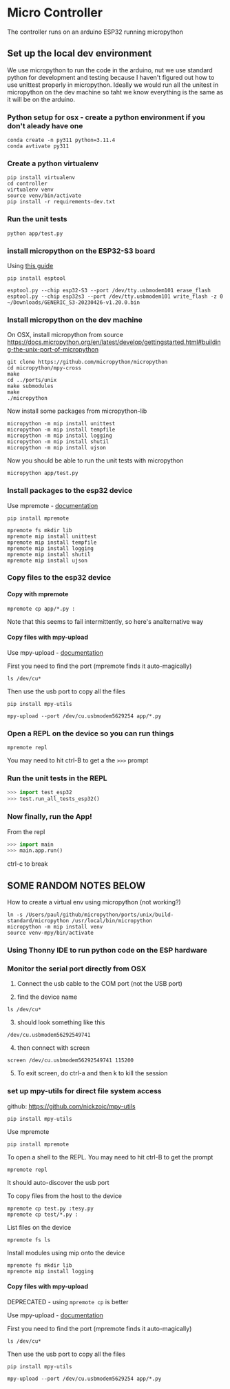 # Micro Controller

The controller runs on an arduino ESP32 running micropython

## Set up the local dev environment
We use micropython to run the code in the arduino, nut we use standard python for development and testing because I haven't figured out how to use unittest properly in micropython.  Ideally we would run all the unitest in micropython on the dev machine so taht we know everything is the same as it will be on the arduino. 

### Python setup for osx - create a python environment if you don't aleady have one
```
conda create -n py311 python=3.11.4 
conda avtivate py311
```

### Create a python virtualenv
```console
pip install virtualenv
cd controller
virtualenv venv
source venv/bin/activate
pip install -r requirements-dev.txt 
```

### Run the unit tests
```console
python app/test.py
```

### install micropython on the ESP32-S3 board

Using [this guide](https://micropython.org/download/GENERIC_S3/)

```
pip install esptool

esptool.py --chip esp32-S3 --port /dev/tty.usbmodem101 erase_flash
esptool.py --chip esp32s3 --port /dev/tty.usbmodem101 write_flash -z 0 ~/Downloads/GENERIC_S3-20230426-v1.20.0.bin 
```

### Install micropython on the dev machine
On OSX, install micropython from source
https://docs.micropython.org/en/latest/develop/gettingstarted.html#building-the-unix-port-of-micropython

```console
git clone https://github.com/micropython/micropython
cd micropython/mpy-cross
make
cd ../ports/unix
make submodules
make
./micropython
```

Now install some packages from micropython-lib
```console
micropython -m mip install unittest
micropython -m mip install tempfile
micropython -m mip install logging
micropython -m mip install shutil
micropython -m mip install ujson
```

Now you should be able to run the unit tests with micropython
```console
micropython app/test.py
```
 
### Install packages to the esp32 device
Use mpremote - [documentation](https://docs.micropython.org/en/latest/reference/mpremote.html)
```console
pip install mpremote

mpremote fs mkdir lib
mpremote mip install unittest
mpremote mip install tempfile
mpremote mip install logging
mpremote mip install shutil
mpremote mip install ujson
```

### Copy files to the esp32 device
#### Copy with mpremote
```console
mpremote cp app/*.py :
```
Note that this seems to fail intermittently, so here's analternative way

#### Copy files with mpy-upload

Use mpy-upload - [documentation](https://github.com/nickzoic/mpy-utils)

First you need to find the port (mpremote finds it auto-magically)
```console
ls /dev/cu*
```

Then use the usb port to copy all the files
```console
pip install mpy-utils

mpy-upload --port /dev/cu.usbmodem5629254 app/*.py
```

### Open a REPL on the device so you can run things

```console
mpremote repl
```
You may need to hit ctrl-B to get a the `>>>` prompt

### Run the unit tests in the REPL
```python
>>> import test_esp32
>>> test.run_all_tests_esp32()
```

### Now finally, run the App!
From the repl
```python
>>> import main
>>> main.app.run()
```
ctrl-c to break



## SOME RANDOM NOTES BELOW


How to create a virtual env using micropython (not working?)
```
ln -s /Users/paul/github/micropython/ports/unix/build-standard/micropython /usr/local/bin/micropython
micropython -m mip install venv
source venv-mpy/bin/activate 
```


### Using Thonny IDE to run python code on the ESP hardware

### Monitor the serial port directly from OSX

1. Connect the usb cable to the COM port (not the USB port)

2. find the device name
```
ls /dev/cu*
```
3. should look something like this
```
/dev/cu.usbmodem56292549741
```
4. then connect with screen
```
screen /dev/cu.usbmodem56292549741 115200
```
5. To exit screen, do ctrl-a and then k to kill the session


### set up mpy-utils for direct file system access
github: https://github.com/nickzoic/mpy-utils
```
pip install mpy-utils
```


Use mpremote
```console
pip install mpremote
```
To open a shell to the REPL. You may need to hit ctrl-B to get the prompt
```console
mpremote repl
```
It should auto-discover the usb port

To copy files from the host to the device
```console
mpremote cp test.py :tesy.py
mpremote cp test/*.py :
```

List files on the device
```console
mpremote fs ls
```

Install modules using mip onto the device
```console
mpremote fs mkdir lib
mpremote mip install logging
```

#### Copy files with mpy-upload
DEPRECATED - using `mpremote cp` is better

Use mpy-upload - [documentation](https://github.com/nickzoic/mpy-utils)

First you need to find the port (mpremote finds it auto-magically)
```console
ls /dev/cu*
```

Then use the usb port to copy all the files
```console
pip install mpy-utils

mpy-upload --port /dev/cu.usbmodem5629254 app/*.py
```
